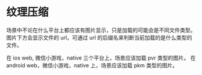 # 纹理压缩

场景中不论在什么平台上都应该有图片显示，只是加载的可能会是不同文件类型。
图片下方会显示文件的 url，可通过 url 的后缀名来判断当前加载的是什么类型的文件。

在 ios web, 微信小游戏，native 三个平台上，场景应该加载 pvr 类型的图片。
在 android web，微信小游戏，native 上，场景应该加载 pkm 类型的图片。
